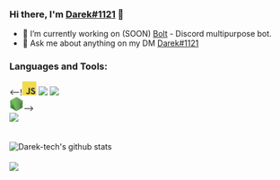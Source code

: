 ### Hi there, I'm [Darek#1121](https://derex-world.tk/) 👋

- 🔭 I’m currently working on (SOON) [Bolt](https://b......n) - Discord multipurpose bot.
- 💬 Ask me about anything on my DM [Darek#1121](https://b......n/support)

### Languages and Tools:

<--!<code><img height="25" src="https://raw.githubusercontent.com/github/explore/80688e429a7d4ef2fca1e82350fe8e3517d3494d/topics/javascript/javascript.png"></code>
<code><img height="25" src="https://www.mateuszcholewa.pl/wp-content/uploads/2016/10/HTML5.png"></code>
<code><img height="25" src="https://upload.wikimedia.org/wikipedia/commons/thumb/d/d5/CSS3_logo_and_wordmark.svg/1200px-CSS3_logo_and_wordmark.svg.png"> </code>
<code><img height="25" src="https://raw.githubusercontent.com/github/explore/80688e429a7d4ef2fca1e82350fe8e3517d3494d/topics/nodejs/nodejs.png"></code>-->
<br>
<a href= "https://discord.com/users/891718874804932669"><img align="left" src="https://lanyard-profile-readme.vercel.app/api/891718874804932669?bg=00000000" /></a>
  <br>
<br>
<br>
<img align="center" src="https://github-readme-stats.vercel.app/api?username=Darek-tech&show_icons=true&include_all_commits=true&color=#B4D4F2" alt="Darek-tech's github stats" />
<br>
<br>
<img align="center" src="https://github-readme-stats.vercel.app/api/top-langs/?username=Darek-tech" />
